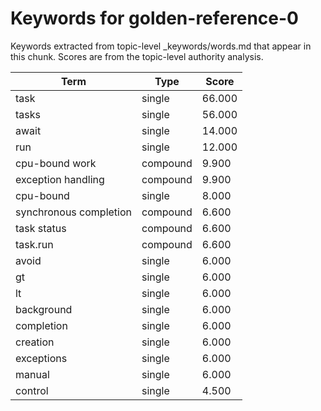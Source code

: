 # Keywords for golden-reference-0

Keywords extracted from topic-level _keywords/words.md that appear in this chunk.
Scores are from the topic-level authority analysis.

| Term | Type | Score |
|------|------|-------|
| task | single | 66.000 |
| tasks | single | 56.000 |
| await | single | 14.000 |
| run | single | 12.000 |
| cpu-bound work | compound | 9.900 |
| exception handling | compound | 9.900 |
| cpu-bound | single | 8.000 |
| synchronous completion | compound | 6.600 |
| task status | compound | 6.600 |
| task.run | compound | 6.600 |
| avoid | single | 6.000 |
| gt | single | 6.000 |
| lt | single | 6.000 |
| background | single | 6.000 |
| completion | single | 6.000 |
| creation | single | 6.000 |
| exceptions | single | 6.000 |
| manual | single | 6.000 |
| control | single | 4.500 |
